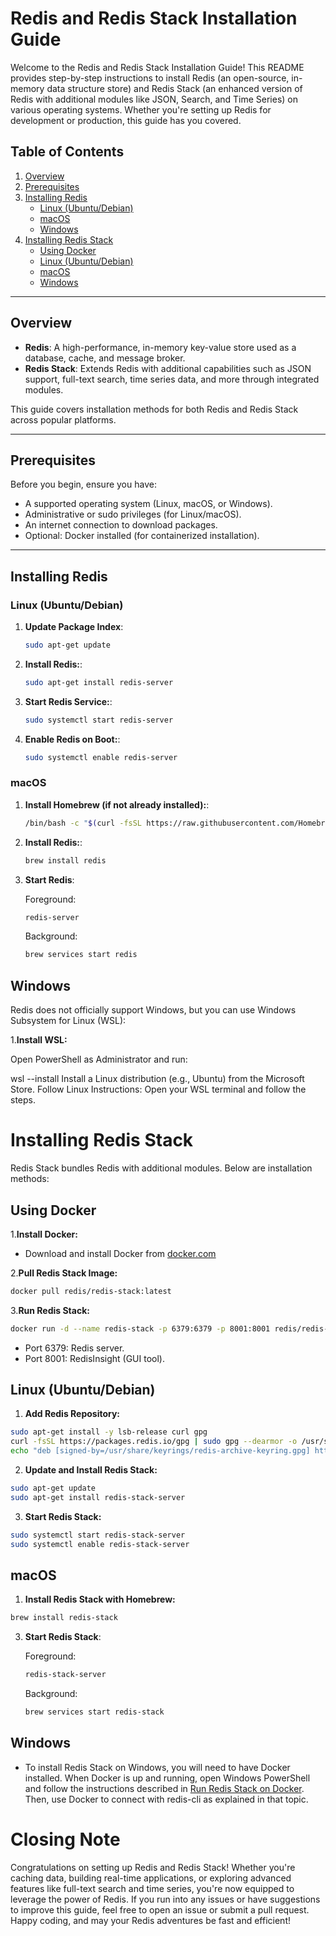 # Redis and Redis Stack Installation Guide

Welcome to the Redis and Redis Stack Installation Guide! This README provides step-by-step instructions to install Redis (an open-source, in-memory data structure store) and Redis Stack (an enhanced version of Redis with additional modules like JSON, Search, and Time Series) on various operating systems. Whether you're setting up Redis for development or production, this guide has you covered.

## Table of Contents
1. [Overview](#overview)
2. [Prerequisites](#prerequisites)
3. [Installing Redis](#installing-redis)
   - [Linux (Ubuntu/Debian)](#linux-ubuntudebian)
   - [macOS](#macos)
   - [Windows](#windows)
4. [Installing Redis Stack](#installing-redis-stack)
   - [Using Docker](#using-docker)
   - [Linux (Ubuntu/Debian)](#linux-ubuntudebian-1)
   - [macOS](#macos-1)
   - [Windows](#windows-1)


---

## Overview

- **Redis**: A high-performance, in-memory key-value store used as a database, cache, and message broker.
- **Redis Stack**: Extends Redis with additional capabilities such as JSON support, full-text search, time series data, and more through integrated modules.

This guide covers installation methods for both Redis and Redis Stack across popular platforms.

---

## Prerequisites

Before you begin, ensure you have:
- A supported operating system (Linux, macOS, or Windows).
- Administrative or sudo privileges (for Linux/macOS).
- An internet connection to download packages.
- Optional: Docker installed (for containerized installation).

---

## Installing Redis

### Linux (Ubuntu/Debian)

1. **Update Package Index**:
   ```bash
   sudo apt-get update
2. **Install Redis:**:
   ```bash
   sudo apt-get install redis-server
3. **Start Redis Service:**:
   ```bash
   sudo systemctl start redis-server
   ```
4. **Enable Redis on Boot:**:
   ```bash
   sudo systemctl enable redis-server
   ```
### macOS
1. **Install Homebrew (if not already installed):**:
   ```bash
   /bin/bash -c "$(curl -fsSL https://raw.githubusercontent.com/Homebrew/install/HEAD/install.sh)"
   ```
2. **Install Redis:**:
   ```bash
   brew install redis
   ```


3. **Start Redis**:

    Foreground: 
    ```bash
    redis-server 
    ```

    Background: 
    ```bash
    brew services start redis
    ```




##  Windows
Redis does not officially support Windows, but you can use Windows Subsystem for Linux (WSL):

1.**Install WSL:**

Open PowerShell as Administrator and run:

wsl --install
Install a Linux distribution (e.g., Ubuntu) from the Microsoft Store.
Follow Linux Instructions:
Open your WSL terminal and follow the steps.
# Installing Redis Stack
Redis Stack bundles Redis with additional modules. Below are installation methods:

## Using Docker
1.**Install Docker:**

- Download and install Docker from [docker.com](https://hub.docker.com/_/redis/)

2.**Pull Redis Stack Image:**
```bash
docker pull redis/redis-stack:latest
```
3.**Run Redis Stack:**
```bash
docker run -d --name redis-stack -p 6379:6379 -p 8001:8001 redis/redis-stack:latest
```
- Port 6379: Redis server.
- Port 8001: RedisInsight (GUI tool).

## Linux (Ubuntu/Debian)


1. **Add Redis Repository:**
```bash
sudo apt-get install -y lsb-release curl gpg
curl -fsSL https://packages.redis.io/gpg | sudo gpg --dearmor -o /usr/share/keyrings/redis-archive-keyring.gpg
echo "deb [signed-by=/usr/share/keyrings/redis-archive-keyring.gpg] https://packages.redis.io/deb $(lsb_release -cs) main" | sudo tee /etc/apt/sources.list.d/redis.list
```
2. **Update and Install Redis Stack:**
```bash
sudo apt-get update
sudo apt-get install redis-stack-server
```
3. **Start Redis Stack:**
```bash
sudo systemctl start redis-stack-server
sudo systemctl enable redis-stack-server
```
## macOS
1. **Install Redis Stack with Homebrew:**
```bash
brew install redis-stack
```
3. **Start Redis Stack**:

    Foreground: 
    ```bash
    redis-stack-server 
    ```

    Background: 
    ```bash
    brew services start redis-stack
    ```

## Windows
- To install Redis Stack on Windows, you will need to have Docker installed. When Docker is up and running, open Windows PowerShell and follow the instructions described in [Run Redis Stack on Docker](#linux-ubuntudebian-1). Then, use Docker to connect with redis-cli as explained in that topic.



# Closing Note

Congratulations on setting up Redis and Redis Stack! Whether you're caching data, building real-time applications, or exploring advanced features like full-text search and time series, you're now equipped to leverage the power of Redis. If you run into any issues or have suggestions to improve this guide, feel free to open an issue or submit a pull request. Happy coding, and may your Redis adventures be fast and efficient!